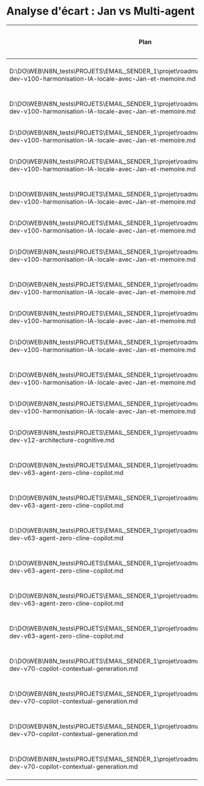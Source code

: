 # Analyse d'écart : Jan vs Multi-agent

| Plan | Fonctionnalité à adapter | Logique actuelle (Multi-agent/LLM) | Logique cible (Jan séquentiel) |
|---|---|---|---|
| D:\DO\WEB\N8N_tests\PROJETS\EMAIL_SENDER_1\projet\roadmaps\plans\consolidated\plan-dev-v100-harmonisation-IA-locale-avec-Jan-et-memoire.md | Orchestration | Multi-agent, AgentZero, CrewAI | Orchestration séquentielle via Jan (mono-agent) |
| D:\DO\WEB\N8N_tests\PROJETS\EMAIL_SENDER_1\projet\roadmaps\plans\consolidated\plan-dev-v100-harmonisation-IA-locale-avec-Jan-et-memoire.md | Modèles LLM | Multiples modèles LLM | Un seul LLM (Jan) avec personas via prompts |
| D:\DO\WEB\N8N_tests\PROJETS\EMAIL_SENDER_1\projet\roadmaps\plans\consolidated\plan-dev-v100-harmonisation-IA-locale-avec-Jan-et-memoire.md | Gestion du dialogue | Historique par agent/LLM | Historique centralisé par ContextManager |
| D:\DO\WEB\N8N_tests\PROJETS\EMAIL_SENDER_1\projet\roadmaps\plans\consolidated\plan-dev-v100-harmonisation-IA-locale-avec-Jan-et-memoire.md | Orchestration | Multi-agent, AgentZero, CrewAI | Orchestration séquentielle via Jan (mono-agent) |
| D:\DO\WEB\N8N_tests\PROJETS\EMAIL_SENDER_1\projet\roadmaps\plans\consolidated\plan-dev-v100-harmonisation-IA-locale-avec-Jan-et-memoire.md | Modèles LLM | Multiples modèles LLM | Un seul LLM (Jan) avec personas via prompts |
| D:\DO\WEB\N8N_tests\PROJETS\EMAIL_SENDER_1\projet\roadmaps\plans\consolidated\plan-dev-v100-harmonisation-IA-locale-avec-Jan-et-memoire.md | Gestion du dialogue | Historique par agent/LLM | Historique centralisé par ContextManager |
| D:\DO\WEB\N8N_tests\PROJETS\EMAIL_SENDER_1\projet\roadmaps\plans\consolidated\plan-dev-v100-harmonisation-IA-locale-avec-Jan-et-memoire.md | Orchestration | Multi-agent, AgentZero, CrewAI | Orchestration séquentielle via Jan (mono-agent) |
| D:\DO\WEB\N8N_tests\PROJETS\EMAIL_SENDER_1\projet\roadmaps\plans\consolidated\plan-dev-v100-harmonisation-IA-locale-avec-Jan-et-memoire.md | Modèles LLM | Multiples modèles LLM | Un seul LLM (Jan) avec personas via prompts |
| D:\DO\WEB\N8N_tests\PROJETS\EMAIL_SENDER_1\projet\roadmaps\plans\consolidated\plan-dev-v100-harmonisation-IA-locale-avec-Jan-et-memoire.md | Gestion du dialogue | Historique par agent/LLM | Historique centralisé par ContextManager |
| D:\DO\WEB\N8N_tests\PROJETS\EMAIL_SENDER_1\projet\roadmaps\plans\consolidated\plan-dev-v100-harmonisation-IA-locale-avec-Jan-et-memoire.md | Orchestration | Multi-agent, AgentZero, CrewAI | Orchestration séquentielle via Jan (mono-agent) |
| D:\DO\WEB\N8N_tests\PROJETS\EMAIL_SENDER_1\projet\roadmaps\plans\consolidated\plan-dev-v100-harmonisation-IA-locale-avec-Jan-et-memoire.md | Modèles LLM | Multiples modèles LLM | Un seul LLM (Jan) avec personas via prompts |
| D:\DO\WEB\N8N_tests\PROJETS\EMAIL_SENDER_1\projet\roadmaps\plans\consolidated\plan-dev-v100-harmonisation-IA-locale-avec-Jan-et-memoire.md | Gestion du dialogue | Historique par agent/LLM | Historique centralisé par ContextManager |
| D:\DO\WEB\N8N_tests\PROJETS\EMAIL_SENDER_1\projet\roadmaps\plans\consolidated\plan-dev-v12-architecture-cognitive.md | Orchestration | Multi-agent, AgentZero, CrewAI | Orchestration séquentielle via Jan (mono-agent) |
| D:\DO\WEB\N8N_tests\PROJETS\EMAIL_SENDER_1\projet\roadmaps\plans\consolidated\plan-dev-v63-agent-zero-cline-copilot.md | Orchestration | Multi-agent, AgentZero, CrewAI | Orchestration séquentielle via Jan (mono-agent) |
| D:\DO\WEB\N8N_tests\PROJETS\EMAIL_SENDER_1\projet\roadmaps\plans\consolidated\plan-dev-v63-agent-zero-cline-copilot.md | Orchestration | Multi-agent, AgentZero, CrewAI | Orchestration séquentielle via Jan (mono-agent) |
| D:\DO\WEB\N8N_tests\PROJETS\EMAIL_SENDER_1\projet\roadmaps\plans\consolidated\plan-dev-v63-agent-zero-cline-copilot.md | Orchestration | Multi-agent, AgentZero, CrewAI | Orchestration séquentielle via Jan (mono-agent) |
| D:\DO\WEB\N8N_tests\PROJETS\EMAIL_SENDER_1\projet\roadmaps\plans\consolidated\plan-dev-v63-agent-zero-cline-copilot.md | Orchestration | Multi-agent, AgentZero, CrewAI | Orchestration séquentielle via Jan (mono-agent) |
| D:\DO\WEB\N8N_tests\PROJETS\EMAIL_SENDER_1\projet\roadmaps\plans\consolidated\plan-dev-v63-agent-zero-cline-copilot.md | Orchestration | Multi-agent, AgentZero, CrewAI | Orchestration séquentielle via Jan (mono-agent) |
| D:\DO\WEB\N8N_tests\PROJETS\EMAIL_SENDER_1\projet\roadmaps\plans\consolidated\plan-dev-v63-agent-zero-cline-copilot.md | Orchestration | Multi-agent, AgentZero, CrewAI | Orchestration séquentielle via Jan (mono-agent) |
| D:\DO\WEB\N8N_tests\PROJETS\EMAIL_SENDER_1\projet\roadmaps\plans\consolidated\plan-dev-v70-copilot-contextual-generation.md | Orchestration | Multi-agent, AgentZero, CrewAI | Orchestration séquentielle via Jan (mono-agent) |
| D:\DO\WEB\N8N_tests\PROJETS\EMAIL_SENDER_1\projet\roadmaps\plans\consolidated\plan-dev-v70-copilot-contextual-generation.md | Modèles LLM | Multiples modèles LLM | Un seul LLM (Jan) avec personas via prompts |
| D:\DO\WEB\N8N_tests\PROJETS\EMAIL_SENDER_1\projet\roadmaps\plans\consolidated\plan-dev-v70-copilot-contextual-generation.md | Orchestration | Multi-agent, AgentZero, CrewAI | Orchestration séquentielle via Jan (mono-agent) |
| D:\DO\WEB\N8N_tests\PROJETS\EMAIL_SENDER_1\projet\roadmaps\plans\consolidated\plan-dev-v70-copilot-contextual-generation.md | Modèles LLM | Multiples modèles LLM | Un seul LLM (Jan) avec personas via prompts |
